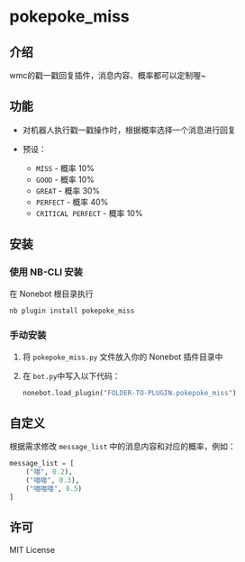# pokepoke_miss

## 介绍

wmc的戳一戳回复插件，消息内容、概率都可以定制喔~

## 功能

- 对机器人执行戳一戳操作时，根据概率选择一个消息进行回复
- 预设：

  - `MISS` - 概率 10%
  - `GOOD` - 概率 10%
  - `GREAT` - 概率 30%
  - `PERFECT` - 概率 40%
  - `CRITICAL PERFECT` - 概率 10%

## 安装

### 使用 NB-CLI 安装

在 Nonebot 根目录执行

```bash
nb plugin install pokepoke_miss
```

### 手动安装

1. 将 `pokepoke_miss.py` 文件放入你的 Nonebot 插件目录中

2. 在 `bot.py`中写入以下代码：

   ```python
   nonebot.load_plugin("FOLDER-TO-PLUGIN.pokepoke_miss")

## 自定义

根据需求修改 `message_list` 中的消息内容和对应的概率，例如：

```python
message_list = [
    ("喵", 0.2),
    ("喵喵", 0.3),
    ("喵喵喵", 0.5)
]
```

## 许可

MIT License
